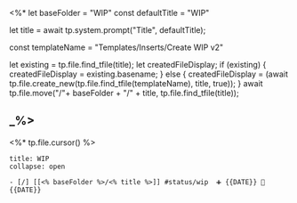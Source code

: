  <%*
let baseFolder = "WIP"
const defaultTitle = "WIP"

let title = await tp.system.prompt("Title", defaultTitle);

const templateName = "Templates/Inserts/Create WIP v2"

let existing = tp.file.find_tfile(title);
let createdFileDisplay;
if (existing) {
  createdFileDisplay = existing.basename;
} else {
  createdFileDisplay = (await tp.file.create_new(tp.file.find_tfile(templateName), title, true));
}
await tp.file.move("/"+ baseFolder + "/" + title, tp.file.find_tfile(title));

_%>
---
<%* tp.file.cursor() %> 
`````ad-example
title: WIP
collapse: open

- [/] [[<% baseFolder %>/<% title %>]] #status/wip  ➕ {{DATE}} 🛫 {{DATE}} 

`````
